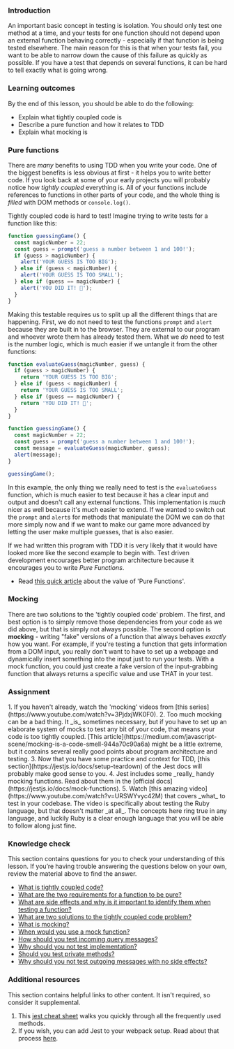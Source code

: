 ### Introduction
An important basic concept in testing is isolation.  You should only test one method at a time, and your tests for one function should not depend upon an external function behaving correctly - especially if that function is being tested elsewhere.  The main reason for this is that when your tests fail, you want to be able to narrow down the cause of this failure as quickly as possible.  If you have a test that depends on several functions, it can be hard to tell exactly what is going wrong.

### Learning outcomes
By the end of this lesson, you should be able to do the following:

- Explain what tightly coupled code is
- Describe a pure function and how it relates to TDD
- Explain what mocking is
  
### Pure functions

There are _many_ benefits to using TDD when you write your code. One of the biggest benefits is less obvious at first - it helps you to write better code.  If you look back at some of your early projects you will probably notice how _tightly coupled_ everything is.  <span id='tightly-coupled-code'>All of your functions include references to functions in other parts of your code, and the whole thing is _filled_ with DOM methods or `console.log()`</span>.  

Tightly coupled code is hard to test! Imagine trying to write tests for a function like this:

~~~javascript
function guessingGame() {
  const magicNumber = 22;
  const guess = prompt('guess a number between 1 and 100!');
  if (guess > magicNumber) {
    alert('YOUR GUESS IS TOO BIG');
  } else if (guess < magicNumber) {
    alert('YOUR GUESS IS TOO SMALL');
  } else if (guess == magicNumber) {
    alert('YOU DID IT! 🎉');
  }
}
~~~

Making this testable requires us to split up all the different things that are happening.  First, we do not need to test the functions `prompt` and `alert` because they are built in to the browser.  They are external to our program and whoever wrote them has already tested them.  What we _do_ need to test is the number logic, which is much easier if we untangle it from the other functions:

~~~javascript
function evaluateGuess(magicNumber, guess) {
  if (guess > magicNumber) {
    return 'YOUR GUESS IS TOO BIG';
  } else if (guess < magicNumber) {
    return 'YOUR GUESS IS TOO SMALL';
  } else if (guess == magicNumber) {
    return 'YOU DID IT! 🎉';
  }
}

function guessingGame() {
  const magicNumber = 22;
  const guess = prompt('guess a number between 1 and 100!');
  const message = evaluateGuess(magicNumber, guess);
  alert(message);
}

guessingGame();
~~~

In this example, the only thing we really need to test is the `evaluateGuess` function, which is much easier to test because it has a clear input and output and doesn't call any external functions. This implementation is _much_ nicer as well because it's much easier to extend.  If we wanted to switch out the `prompt` and `alert`s for methods that manipulate the DOM we can do that more simply now and if we want to make our game more advanced by letting the user make multiple guesses, that is also easier.

If we had written this program with TDD it is very likely that it would have looked more like the second example to begin with.  Test driven development encourages better program architecture because it encourages you to write _Pure Functions_.

- Read [this quick article](https://medium.com/@jamesjefferyuk/javascript-what-are-pure-functions-4d4d5392d49c) about the value of 'Pure Functions'.

### Mocking

<span id='two-solutions'>There are two solutions to the 'tightly coupled code' problem.  The first, and best option is to simply remove those dependencies from your code as we did above, but that is simply not always possible.  The second option is __mocking__ - writing "fake" versions of a function that always behaves _exactly_ how you want</span>.  <span id='mock-function-example'>For example, if you're testing a function that gets information from a DOM input, you really don't want to have to set up a webpage and dynamically insert something into the input just to run your tests.  With a mock function, you could just create a fake version of the input-grabbing function that always returns a specific value and use THAT in your test</span>.

### Assignment 

<div class="lesson-content__panel" markdown="1">
1. If you haven't already, watch the 'mocking' videos from [this series](https://www.youtube.com/watch?v=3PjdxjWK0F0).
2. Too much mocking can be a bad thing.  It _is_ sometimes necessary, but if you have to set up an elaborate system of mocks to test any bit of your code, that means your code is too tightly coupled.  [This article](https://medium.com/javascript-scene/mocking-is-a-code-smell-944a70c90a6a) might be a little extreme, but it contains several really good points about program architecture and testing.
3. Now that you have some practice and context for TDD, [this section](https://jestjs.io/docs/setup-teardown) of the Jest docs will probably make good sense to you.
4. Jest includes some _really_ handy mocking functions.  Read about them in the [official docs](https://jestjs.io/docs/mock-functions).
5. Watch [this amazing video](https://www.youtube.com/watch?v=URSWYvyc42M) that covers _what_ to test in your codebase.  The video is specifically about testing the Ruby language, but that doesn't matter _at all_.  The concepts here ring true in any language, and luckily Ruby is a clear enough language that you will be able to follow along just fine.
</div>

### Knowledge check 
This section contains questions for you to check your understanding of this lesson. If you’re having trouble answering the questions below on your own, review the material above to find the answer.

- [What is tightly coupled code?](#tightly-coupled-code)
- [What are the two requirements for a function to be pure?](https://medium.com/@jamesjefferyuk/javascript-what-are-pure-functions-4d4d5392d49c)
- [What are side effects and why is it important to identify them when testing a function?](https://medium.com/@jamesjefferyuk/javascript-what-are-pure-functions-4d4d5392d49c)
- [What are two solutions to the tightly coupled code problem?](#two-solutions)
- [What is mocking?](#two-solutions)
- [When would you use a mock function?](#mock-function-example)
- [How should you test incoming query messages?](https://youtu.be/URSWYvyc42M?t=699)
- [Why should you not test implementation?](https://youtu.be/URSWYvyc42M?t=792)
- [Should you test private methods?](https://youtu.be/URSWYvyc42M?t=1102)
- [Why should you not test outgoing messages with no side effects?](https://youtu.be/URSWYvyc42M?t=1370)

### Additional resources

This section contains helpful links to other content. It isn't required, so consider it supplemental.

1. This [jest cheat sheet](https://github.com/sapegin/jest-cheat-sheet) walks you quickly through all the frequently used methods.
2. If you wish, you can add Jest to your webpack setup.  Read about that process [here](https://jestjs.io/docs/webpack).
